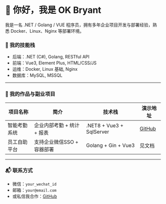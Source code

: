 
# 👋 你好，我是 OK Bryant

我是一名 .NET / Golang / VUE 程序员，拥有多年企业项目开发与部署经验，熟悉 Docker、Linux、Nginx 等部署环境。

### 💼 我的技能栈

- 后端：.NET (C#), Golang, RESTful API
- 前端：Vue3, Element Plus, HTML/CSS/JS
- 运维：Docker, Linux 基础, Nginx
- 数据库：MySQL, MSSQL

---

### 🔧 我的作品与副业项目

| 项目名称 | 简介 | 技术栈 | 演示地址 |
|----------|------|--------|----------|
| 智能考勤系统 | 企业内部考勤 + 统计 + 报表 | .NET8 + Vue3 + SqlServer | [GitHub](https://github.com/你的仓库) |
| 员工自助平台 | 支持企业微信SSO + 容器部署 | Golang + Gin + Vue3 | 见文档 |

---

### 📬 联系方式

- 微信：`your_wechat_id`
- 邮箱：`your@email.com`
- 或私信我合作：[GitHub](https://github.com/你的用户名)
